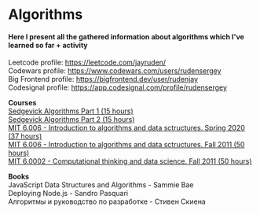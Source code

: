 # Algorithms #
#### Here I present all the gathered information about algorithms which I've learned so far + activity ####
  
Leetcode profile: https://leetcode.com/jayruden/ <br>
Codewars profile: https://www.codewars.com/users/rudensergey <br>
Big Frontend profile: https://bigfrontend.dev/user/rudenjay <br>
Codesignal profile: https://app.codesignal.com/profile/rudensergey <br>

<b>Courses</b><br>
[Sedgevick Algorithms Part 1 (15 hours)](https://www.coursera.org/learn/algorithms-part1/home/welcome)<br>
[Sedgevick Algorithms Part 2 (15 hours)](https://www.coursera.org/learn/algorithms-part2/home/welcome)<br>
[MIT 6.006 - Introduction to algorithms and data sctructures. Spring 2020 (37 hours)](https://www.youtube.com/watch?v=ZA-tUyM_y7s&list=PLUl4u3cNGP63EdVPNLG3ToM6LaEUuStEY)<br>
[MIT 6.006 - Introduction to algorithms and data sctructures. Fall 2011 (50 hours)](https://www.youtube.com/watch?v=HtSuA80QTyo&list=PLUl4u3cNGP61Oq3tWYp6V_F-5jb5L2iHb)<br>
[MIT 6.0002 - Computational thinking and data science. Fall 2011 (50 hours)](https://www.youtube.com/playlist?list=PLUl4u3cNGP619EG1wp0kT-7rDE_Az5TNd)<br>



<b>Books</b><br>
JavaScript Data Structures and Algorithms - Sammie Bae <br>
Deploying Node.js - Sandro Pasquari <br>
Алгоритмы и руководство по разработке - Стивен Скиена <br>
